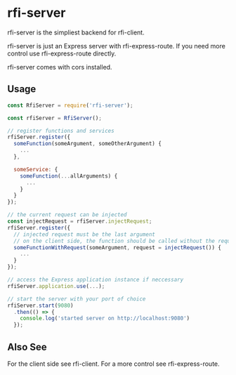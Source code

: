 rfi-server
==========

rfi-server is the simpliest backend for rfi-client.

rfi-server is just an Express server with rfi-express-route. If you need more control use rfi-express-route directly.

rfi-server comes with cors installed.

Usage
-----
```js
const RfiServer = require('rfi-server');

const rfiServer = RfiServer();

// register functions and services
rfiServer.register({
  someFunction(someArgument, someOtherArgument) {
    ...
  },

  someService: {
    someFunction(...allArguments) {
      ...
    }
  }
});

// the current request can be injected
const injectRequest = rfiServer.injectRequest;
rfiServer.register({
  // injected request must be the last argument
  // on the client side, the function should be called without the request
  someFunctionWithRequest(someArgument, request = injectRequest()) {
    ...
  }
});

// access the Express application instance if neccessary
rfiServer.application.use(...);

// start the server with your port of choice
rfiServer.start(9080)
  .then(() => {
    console.log('started server on http://localhost:9080')
  });
```

Also See
--------
For the client side see rfi-client. For a more control see rfi-express-route. 
